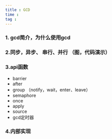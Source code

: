 ```yaml
---
title : GCD
time : 
tag : 
---
```

### 1. gcd简介，为什么使用gcd
### 2.同步，异步、 串行、并行 （图，代码演示）
### 3.api函数
- barrier
- after
- group （notify，wait，enter、leave）
- semaphore
- once
- apply
- source
- gcd定时器
### 4.内部实现
